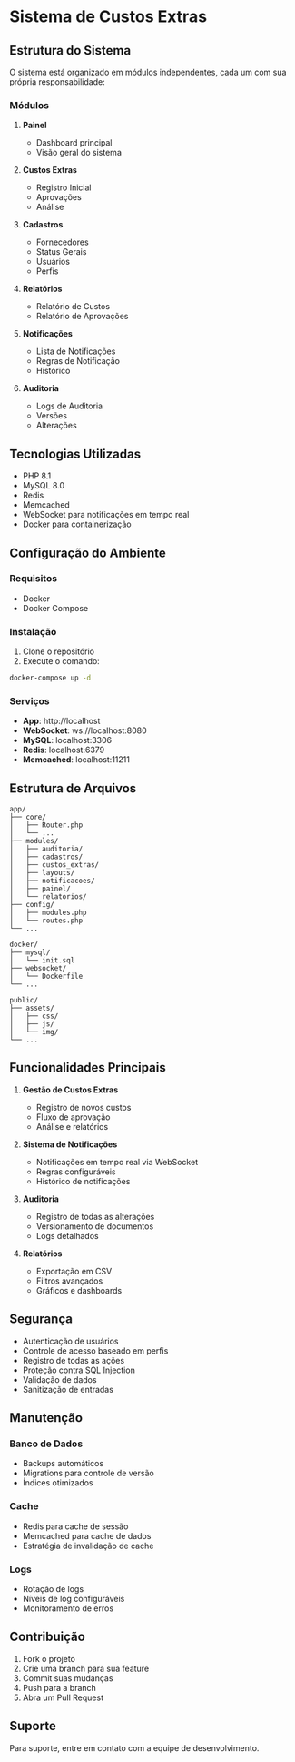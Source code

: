 # Sistema de Custos Extras

## Estrutura do Sistema

O sistema está organizado em módulos independentes, cada um com sua própria responsabilidade:

### Módulos

1. **Painel**
   - Dashboard principal
   - Visão geral do sistema

2. **Custos Extras**
   - Registro Inicial
   - Aprovações
   - Análise

3. **Cadastros**
   - Fornecedores
   - Status Gerais
   - Usuários
   - Perfis

4. **Relatórios**
   - Relatório de Custos
   - Relatório de Aprovações

5. **Notificações**
   - Lista de Notificações
   - Regras de Notificação
   - Histórico

6. **Auditoria**
   - Logs de Auditoria
   - Versões
   - Alterações

## Tecnologias Utilizadas

- PHP 8.1
- MySQL 8.0
- Redis
- Memcached
- WebSocket para notificações em tempo real
- Docker para containerização

## Configuração do Ambiente

### Requisitos

- Docker
- Docker Compose

### Instalação

1. Clone o repositório
2. Execute o comando:
```bash
docker-compose up -d
```

### Serviços

- **App**: http://localhost
- **WebSocket**: ws://localhost:8080
- **MySQL**: localhost:3306
- **Redis**: localhost:6379
- **Memcached**: localhost:11211

## Estrutura de Arquivos

```
app/
├── core/
│   ├── Router.php
│   └── ...
├── modules/
│   ├── auditoria/
│   ├── cadastros/
│   ├── custos_extras/
│   ├── layouts/
│   ├── notificacoes/
│   ├── painel/
│   └── relatorios/
├── config/
│   ├── modules.php
│   └── routes.php
└── ...

docker/
├── mysql/
│   └── init.sql
├── websocket/
│   └── Dockerfile
└── ...

public/
├── assets/
│   ├── css/
│   ├── js/
│   └── img/
└── ...
```

## Funcionalidades Principais

1. **Gestão de Custos Extras**
   - Registro de novos custos
   - Fluxo de aprovação
   - Análise e relatórios

2. **Sistema de Notificações**
   - Notificações em tempo real via WebSocket
   - Regras configuráveis
   - Histórico de notificações

3. **Auditoria**
   - Registro de todas as alterações
   - Versionamento de documentos
   - Logs detalhados

4. **Relatórios**
   - Exportação em CSV
   - Filtros avançados
   - Gráficos e dashboards

## Segurança

- Autenticação de usuários
- Controle de acesso baseado em perfis
- Registro de todas as ações
- Proteção contra SQL Injection
- Validação de dados
- Sanitização de entradas

## Manutenção

### Banco de Dados
- Backups automáticos
- Migrations para controle de versão
- Índices otimizados

### Cache
- Redis para cache de sessão
- Memcached para cache de dados
- Estratégia de invalidação de cache

### Logs
- Rotação de logs
- Níveis de log configuráveis
- Monitoramento de erros

## Contribuição

1. Fork o projeto
2. Crie uma branch para sua feature
3. Commit suas mudanças
4. Push para a branch
5. Abra um Pull Request

## Suporte

Para suporte, entre em contato com a equipe de desenvolvimento.
